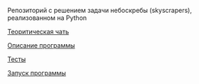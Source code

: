 Репозиторий с решением задачи небоскребы (skyscrapers), реализованном на Python

[Теоритическая чать](theory.md)

[Описание программы](description.md)

[Тесты](tests.md)

[Запуск программы](launching.md)
